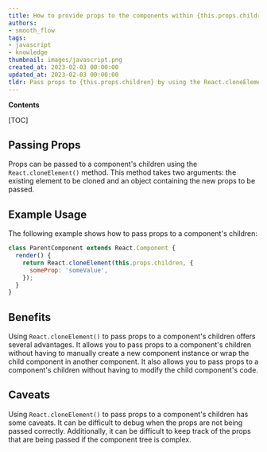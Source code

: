 ```yaml
---
title: How to provide props to the components within {this.props.children}
authors:
- smooth_flow
tags:
- javascript
- knowledge
thumbnail: images/javascript.png
created_at: 2023-02-03 00:00:00
updated_at: 2023-02-03 00:00:00
tldr: Pass props to {this.props.children} by using the React.cloneElement() method.
---
```


**Contents**

[TOC]

## Passing Props

Props can be passed to a component's children using the `React.cloneElement()` method. This method takes two arguments: the existing element to be cloned and an object containing the new props to be passed.

## Example Usage

The following example shows how to pass props to a component's children:

```js
class ParentComponent extends React.Component {
  render() {
    return React.cloneElement(this.props.children, {
      someProp: 'someValue',
    });
  }
}
```

## Benefits

Using `React.cloneElement()` to pass props to a component's children offers several advantages. It allows you to pass props to a component's children without having to manually create a new component instance or wrap the child component in another component. It also allows you to pass props to a component's children without having to modify the child component's code.

## Caveats

Using `React.cloneElement()` to pass props to a component's children has some caveats. It can be difficult to debug when the props are not being passed correctly. Additionally, it can be difficult to keep track of the props that are being passed if the component tree is complex.
